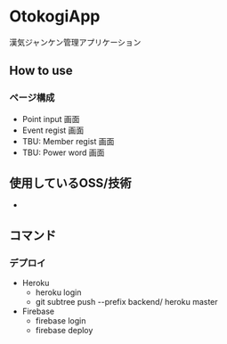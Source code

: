# OtokogiApp
漢気ジャンケン管理アプリケーション

## How to use
### ページ構成
* Point input 画面
* Event regist 画面
* TBU: Member regist 画面
* TBU: Power word 画面
## 使用しているOSS/技術
* 

## コマンド
### デプロイ
* Heroku
  * heroku login
  * git subtree push --prefix backend/ heroku master
* Firebase
  * firebase login
  * firebase deploy
